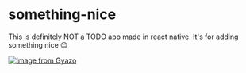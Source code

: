 # something-nice

This is definitely NOT a TODO app made in react native. It's for adding something nice 😊

[![Image from Gyazo](https://i.gyazo.com/f6832d49e10726310a86b923eb7449fa.gif)](https://gyazo.com/f6832d49e10726310a86b923eb7449fa)
